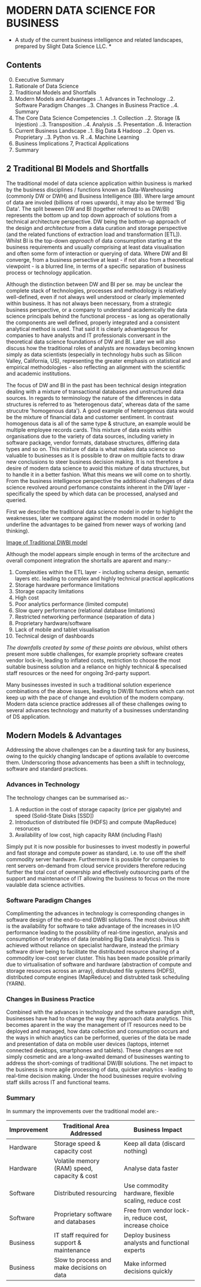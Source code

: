 MODERN DATA SCIENCE FOR BUSINESS
================================
* A study of the current business intelligence and related landscapes, prepared by Slight Data Science LLC. *

Contents
--------
0. Executive Summary
1. Rationale of Data Science
2. Traditional Models and Shortfalls
3. Modern Models and Advantages
..1. Advances in Technology
..2. Software Paradigm Changes
..3. Changes in Business Practice
..4. Summary
4. The Core Data Science Competencies
..1. Collection
..2. Storage (& Injestion)
..3. Transposition
..4. Analysis
..5. Presentation
..6. Interaction
5. Current Business Landscape
..1. Big Data & Hadoop
..2. Open vs. Proprietary
..3. Python vs. R
..4. Machine Learning
6. Business Implications
7, Practical Applications
8. Summary

2 Traditional BI Models and Shortfalls
--------------------------------------
The traditional model of data science application within business is marked by the business disciplines / functions known as Data-Warehousing (commonly DW or DWH) and Business Intelligence (BI). Where large amount of data are involed (billions of rows upwards), it may also be termed 'Big Data'. The split beween DW and BI (together referred to as DW/BI) represents the bottom up and top down approach of solutions from a technical architecture perspective. DW being the bottom-up approach of the design and *architecture* from a data curation and storage perspective (and the related functions of extraction load and transformation [ETL]). Whilst BI is the top-down *approach* of data consumption starting at the business requirements and usually comprising at least data visualisation and often some form of interaction or querying of data. Where DW and BI converge, from a business persective at least - if not also from a theoretical viewpoint - is a blurred line, in terms of a specific separation of business process or technology application.

Although the distinction between DW and BI per se. may be unclear the complete stack of technologies, processes and methodology is relatively well-defined, even if not always well understood or clearly implemented within business. It has not always been necessary, from a strategic business perspective, or a company to understand academically the data science principals behind the functional process - as long as operationally the components are well defined, properly integrated and a consistent analytical method is used. That said it is clearly advantageous for companies to have analysts and IT professionals conversant in the theoretical data science foundations of DW and BI. Later we will also discuss how the traditional roles of analysts are nowadays becoming known simply as data scientists (especially in technology hubs such as Silicon Valley, California, US), representing the greater emphasis on statistical and empirical methodologies - also reflecting an alignment with the scientific and academic institutions.

The focus of DW and BI in the past has been technical design integration dealing with a mixture of transactional databases and unstructured data sources. In regards to terminology the nature of the differences in data structures is referred to as 'heterogenous data', whereas data of the same strucutre 'homogenous data'). A good example of heterogenous data would be the mixture of financial data and customer sentiment. In contrast homogenous data is all of the same type & structure, an example would be multiple employee records cards. This mixture of data exists within organisations due to the variety of data sources, including variety in software package, vendor formats, database structures, differing data types and so on. This mixture of data is what makes data science so valuable to businesses as it is possible to draw on multiple facts to draw new conclusions to steer business decision making. It is not therefore a desire of modern data science to avoid this mixture of data structures, but to handle it in a better fashion. What this means we will come on to shortly. From the business intelligence perspective the additional challenges of data science revolved around perfomance constaints inherent in the DW layer - specifically the speed by which data can be processed, analysed and queried.

First we describe the traditional data science model in order to highlight the weaknesses, later we compare against the modern model in order to underline the advantages to be gained from newer ways of working (and thinking).

[Image of Traditional DWBI model][1]

[1]:http://image.slidesharecdn.com/01bioverview-151214123258/95/traditional-datawarehousing-bi-overview-6-638.jpg

Although the model appears simple enough in terms of the arcitecture and overall component integration the shortalls are aparent and many:-

1. Complexities within the ETL layer - including schema design, semantic layers etc. leading to complex and highly technical practical applications
2. Storage hardware performance limitations
3. Storage capacity limitations
4. High cost
5. Poor analytics performance (limited compute)
6. Slow query performance (relational database limitations)
7. Restricted networking performance (separation of data )
8. Proprietary hardware/software
9. Lack of mobile and tablet visualisation
10. Technical design of dashboards

*The downfalls created by some of these points are obvious*, whilst others present more subtle challenges, for example propriety software creates vendor lock-in, leading to inflated costs, restriction to choose the most suitable business solution and a reliance on highly technical & specalised staff resources or the need for ongoing 3rd-party support.

Many businesses invested in such a traditional solution experience combinations of the above issues, leading to DW/BI functions which can not keep up with the pace of change and evolution of the modern company. Modern data science practice addresses all of these challenges owing to several advances technology and maturity of a businesses understanding of DS application.

Modern Models &amp; Advantages
------------------------------
Addressing the above challenges can be a daunting task for any business, owing to the quickly changing landscape of options available to overcome them. Underscoring those advancements has been a shift in technology, software and standard practices.

### Advances in Technology
The technology changes can be summarised as:-
1. A reduction in the cost of storage capacity (price per gigabyte) and speed (Solid-State Disks [SSD])
2. Introduction of distributed file (HDFS) and compute (MapReduce) resoruces
3. Availability of low cost, high capacity RAM (including Flash)

Simply put it is now possible for businesses to invest modestly in powerful and fast storage and compute power as standard, i.e. to use off the shelf commodity server hardware. Furthermore it is possible for companies to rent servers on-demand from cloud service providers therefore reducing further the total cost of ownership and effectively outsourcing parts of the support and maintenance of IT allowing the business to focus on the more vaulable data science activities.

### Software Paradigm Changes
Complimenting the advances in technology is corresponding changes in software design of the end-to-end DWBI solutions. The most obvious shift is the availability for software to take advantage of the increases in I/O performance leading to the possibility of real-time ingestion, analysis and consumption of terabytes of data (enabling Big Data analytics). This is achieved without reliance on specialist hardware, instead the primiary software driver being to facilitate the distributed resource sharing of a commodity low-cost server cluster. This has been made possible primarily due to virtualisation of software and hardware (abstraction of compute and storage resources across an array), distrubuted file systems (HDFS), distributed compute engines (MapReduce) and distrubted task scheduling (YARN).

### Changes in Business Practice
Combined with the advances in technology and the software paradigm shift, businesses have had to change the way they approach data analytics. This becomes aparent in the way the management of IT resources need to be deployed and managed, how data collection and consumption occurs and the ways in which anaytics can be performed, queries of the data be made and presentation of data on mobile user devices (laptops, internet connected desktops, smartphones and tablets). These changes are not simply cosmetic and are a long-awaited demand of businesses wanting to address the short-comings of traditional DW/BI solutions. The net impact to the business is more agile processing of data, quicker analytics - leading to real-time decision making. Under the hood businesses require evolving staff skills across IT and functional teams.

### Summary
In summary the improvements over the traditional model are:-

|Improvement|Traditional Area Addressed                  |Business Impact                                        |
|-----------|--------------------------------------------|-------------------------------------------------------|
|Hardware   |Storage speed & capacity cost               |Keep all data (discard nothing)                        |
|Hardware   |Volatile memory (RAM) speed, capacity & cost|Analyse data faster                                    |
|Software   |Distributed resourcing						 |Use commodity hardware, flexible scaling, reduce cost  |
|Software   |Proprietary software and databases			 |Free from vendor lock-in, reduce cost, increase choice |
|Business   |IT staff required for support & maintenance |Deploy business analysts and functional experts        |
|Business   |Slow to process and make decisions on data  |Make informed decisions quickly					     |